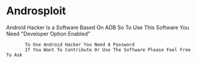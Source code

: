 # Androsploit
Android Hacker Is a Software Based On ADB So To Use This Software You Need "Developer Option Enabled" 

           To Use Android Hacker You Need A Password
           If You Want To Contribute Or Use The Software Please Feel Free To Ask
